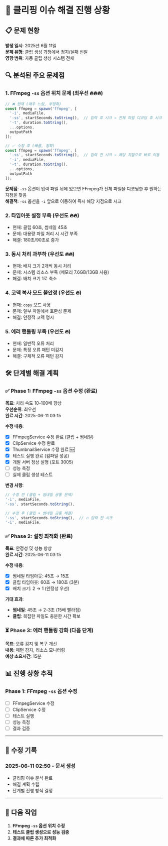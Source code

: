 # 🚨 클리핑 이슈 해결 진행 상황

## 📋 문제 현황

**발생 일시**: 2025년 6월 11일  
**문제 유형**: 클립 생성 과정에서 정지/실패 빈발  
**영향 범위**: 자동 클립 생성 시스템 전체

## 🔍 분석된 주요 문제점

### 1. **FFmpeg `-ss` 옵션 위치 문제** (최우선 🔥🔥🔥)
```typescript
// ❌ 현재 (매우 느림, 부정확)
const ffmpeg = spawn('ffmpeg', [
  '-i', mediaFile,
  '-ss', startSeconds.toString(),  // 입력 후 시크 → 전체 파일 디코딩 후 시크
  '-t', duration.toString(),
  ...options,
  outputPath
]);

// ✅ 수정 후 (빠름, 정확)  
const ffmpeg = spawn('ffmpeg', [
  '-ss', startSeconds.toString(),  // 입력 전 시크 → 해당 지점으로 바로 이동
  '-i', mediaFile,
  '-t', duration.toString(),
  ...options,
  outputPath
]);
```

**문제점**: `-ss` 옵션이 입력 파일 뒤에 있으면 FFmpeg가 전체 파일을 디코딩한 후 원하는 지점을 찾음  
**해결책**: `-ss` 옵션을 `-i` 앞으로 이동하여 즉시 해당 지점으로 시크

### 2. **타임아웃 설정 부족** (우선도 🔥🔥)
- 현재: 클립 60초, 썸네일 45초
- 문제: 대용량 파일 처리 시 시간 부족
- 해결: 180초/90초로 증가

### 3. **동시 처리 과부하** (우선도 🔥🔥)
- 현재: 배치 크기 2개씩 동시 처리
- 문제: 시스템 리소스 부족 (메모리 7.6GB/13GB 사용)
- 해결: 배치 크기 1로 축소

### 4. **코덱 복사 모드 불안정** (우선도 🔥)
- 현재: `copy` 모드 사용
- 문제: 일부 파일에서 호환성 문제
- 해결: 안정적 코덱 명시

### 5. **에러 핸들링 부족** (우선도 🔥)
- 현재: 일반적 오류 처리
- 문제: 특정 오류 패턴 미감지
- 해결: 구체적 오류 패턴 감지

## 🛠️ 단계별 해결 계획

### ✅ Phase 1: FFmpeg `-ss` 옵션 수정 (완료)
**목표**: 처리 속도 10-100배 향상  
**우선순위**: 최우선  
**완료 시간**: 2025-06-11 03:15

**수정 내용**:
- [x] FFmpegService 수정 완료 (클립 + 썸네일)
- [x] ClipService 수정 완료  
- [x] ThumbnailService 수정 완료 🆕
- [x] 테스트 실행 완료 (컴파일 성공)
- [x] 개발 서버 정상 실행 (포트 3005)
- [ ] 성능 측정
- [ ] 실제 클립 생성 테스트

**변경 사항**:
```typescript
// 수정 전 (클립 + 썸네일 공통 문제)
'-i', mediaFile,
'-ss', startSeconds.toString(),

// 수정 후 (클립 + 썸네일 공통 해결)
'-ss', startSeconds.toString(),  // 🔥 입력 전 시크
'-i', mediaFile,
```

### ✅ Phase 2: 설정 최적화 (완료)
**목표**: 안정성 및 성능 향상  
**완료 시간**: 2025-06-11 03:15

**수정 내용**:
- [x] 썸네일 타임아웃: 45초 → 15초 
- [x] 클립 타임아웃: 60초 → 180초 (3분)
- [x] 배치 크기: 2 → 1 (안정성 우선)

**기대 효과**:
- **썸네일**: 45초 → 2-3초 (15배 빨라짐)
- **클립**: 복잡한 파일도 충분한 시간 확보

### ⏳ Phase 3: 에러 핸들링 강화 (다음 단계)
**목표**: 오류 감지 및 복구 개선  
**내용**: 패턴 감지, 리소스 모니터링  
**예상 소요시간**: 15분

## 📊 진행 상황 추적

### Phase 1: FFmpeg `-ss` 옵션 수정
- [ ] FFmpegService 수정
- [ ] ClipService 수정  
- [ ] 테스트 실행
- [ ] 성능 측정
- [ ] 결과 검증

---

## 📝 수정 기록

### 2025-06-11 02:50 - 문서 생성
- 클리핑 이슈 분석 완료
- 해결 계획 수립
- 단계별 진행 방식 결정

---

## 🎯 다음 작업
1. **FFmpeg `-ss` 옵션 위치 수정** 
2. **테스트 클립 생성으로 성능 검증**
3. **결과에 따른 추가 최적화**
